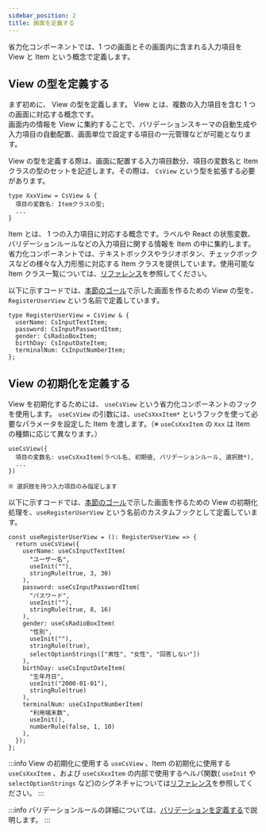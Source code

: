 ```yaml
---
sidebar_position: 2
title: 画面を定義する
---
```


省力化コンポーネントでは、1 つの画面とその画面内に含まれる入力項目を View と Item という概念で定義します。

## View の型を定義する

まず初めに、 View の型を定義します。 View とは、複数の入力項目を含む 1 つの画面に対応する概念です。  
画面内の情報を View に集約することで、バリデーションスキーマの自動生成や入力項目の自動配置、画面単位で設定する項目の一元管理などが可能となります。

View の型を定義する際は、画面に配置する入力項目数分、項目の変数名と Item クラスの型のセットを記述します。その際は、 `CsView` という型を拡張する必要があります。

```tsx
type XxxView = CsView & {
  項目の変数名: Itemクラスの型;
  ...
}
```

Item とは、 1 つの入力項目に対応する概念です。ラベルや React の状態変数、バリデーションルールなどの入力項目に関する情報を Item の中に集約します。  
省力化コンポーネントでは、テキストボックスやラジオボタン、チェックボックスなどの様々な入力形態に対応する Item クラスを提供しています。使用可能な Item クラス一覧については、[リファレンス](../../category/リファレンス)を参照してください。

以下に示すコードでは、[本節のゴール](goal.md)で示した画面を作るための View の型を、 `RegisterUserView` という名前で定義しています。

```tsx title="Viewの型を定義する"
type RegisterUserView = CsView & {
  userName: CsInputTextItem;
  password: CsInputPasswordItem;
  gender: CsRadioBoxItem;
  birthDay: CsInputDateItem;
  terminalNum: CsInputNumberItem;
};
```

## View の初期化を定義する

View を初期化するためには、 `useCsView` という省力化コンポーネントのフックを使用します。 `useCsView` の引数には、`useCsXxxItem*` というフックを使って必要なパラメータを設定した Item を渡します。（※ `useCsXxxItem` の `Xxx` は Item の種類に応じて異なります。）

```tsx
useCsView({
  項目の変数名: useCsXxxItem(ラベル名, 初期値, バリデーションルール, 選択肢*),
  ...
})

※ 選択肢を持つ入力項目のみ指定します
```

以下に示すコードでは、[本節のゴール](goal.md)で示した画面を作るための View の初期化処理を、`useRegisterUserView` という名前のカスタムフックとして定義しています。

```tsx title="Viewを初期化するカスタムフックを作成する"
const useRegisterUserView = (): RegisterUserView => {
  return useCsView({
    userName: useCsInputTextItem(
      "ユーザー名",
      useInit(""),
      stringRule(true, 3, 30)
    ),
    password: useCsInputPasswordItem(
      "パスワード",
      useInit(""),
      stringRule(true, 8, 16)
    ),
    gender: useCsRadioBoxItem(
      "性別",
      useInit(""),
      stringRule(true),
      selectOptionStrings(["男性", "女性", "回答しない"])
    ),
    birthDay: useCsInputDateItem(
      "生年月日",
      useInit("2000-01-01"),
      stringRule(true)
    ),
    terminalNum: useCsInputNumberItem(
      "利用端末数",
      useInit(),
      numberRule(false, 1, 10)
    ),
  });
};
```

:::info
View の初期化に使用する `useCsView` 、Item の初期化に使用する `useCsXxxItem` 、および `useCsXxxItem` の内部で使用するヘルパ関数( `useInit` や `selectOptionStrings` など)のシグネチャについては[リファレンス](../../category/リファレンス)を参照してください。
:::

:::info
バリデーションルールの詳細については、[バリデーションを定義する](./define-validation.md)で説明します。
:::
